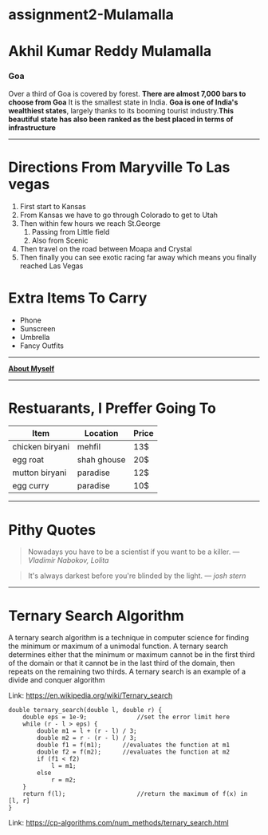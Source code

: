 # assignment2-Mulamalla

# Akhil Kumar Reddy Mulamalla

### Goa

Over a third of Goa is covered by forest. **There are almost 7,000 bars to choose from Goa**   It is the smallest state in India. **Goa is one of India's wealthiest states**, largely thanks to its booming tourist industry.**This beautiful state has also been ranked as the best placed in terms of infrastructure**

***

# Directions From Maryville To Las vegas

1. First start to Kansas 
2. From Kansas we have to go through Colorado to get to Utah
3. Then within few hours we reach St.George
    1. Passing from Little field 
    2. Also from Scenic
4. Then travel on the road between Moapa and Crystal
5. Then finally you can see exotic racing far away which means you finally reached Las Vegas

# Extra Items To Carry 

* Phone
* Sunscreen
* Umbrella
* Fancy Outfits

---

**[About Myself](AboutMe.md)**

---

# Restuarants, I Preffer Going To



| Item  | Location  | Price  |   
|---|---|---|
|  chicken biryani |mehfil   |13$   |   
|  egg roat |  shah ghouse | 20$  |   
|mutton biryani   |  paradise | 12$  |   
|  egg curry |  paradise |  10$ |

***

# Pithy Quotes

>Nowadays you have to be a scientist if you want to be a killer.
― *Vladimir Nabokov, Lolita*

>It's always darkest before you're blinded by the light.
― *josh stern*

---

# Ternary Search Algorithm

A ternary search algorithm is a technique in computer science for finding the minimum or maximum of a unimodal function. A ternary search determines either that the minimum or maximum cannot be in the first third of the domain or that it cannot be in the last third of the domain, then repeats on the remaining two thirds. A ternary search is an example of a divide and conquer algorithm

Link: <https://en.wikipedia.org/wiki/Ternary_search>

```
double ternary_search(double l, double r) {
    double eps = 1e-9;              //set the error limit here
    while (r - l > eps) {
        double m1 = l + (r - l) / 3;
        double m2 = r - (r - l) / 3;
        double f1 = f(m1);      //evaluates the function at m1
        double f2 = f(m2);      //evaluates the function at m2
        if (f1 < f2)
            l = m1;
        else
            r = m2;
    }
    return f(l);                    //return the maximum of f(x) in [l, r]
}
```
Link: <https://cp-algorithms.com/num_methods/ternary_search.html>

